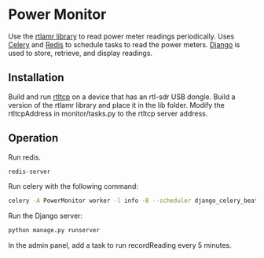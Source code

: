 # Power Monitor

Use the [rtlamr library](https://github.com/bemasher/rtlamr) to read power meter readings periodically. Uses [Celery](http://www.celeryproject.org/) and [Redis](https://redis.io/) to schedule tasks to read the power meters. [Django](https://www.djangoproject.com/) is used to store, retrieve, and display readings.

## Installation

Build and run [rtltcp](github.com/bemasher/rtltcp) on a device that has an rtl-sdr USB dongle. Build a version of the rtlamr library and place it in the lib folder. Modify the rtltcpAddress in monitor/tasks.py to the rtltcp server address.

## Operation

Run redis.

```bash
redis-server
```

Run celery with the following command:

```bash
celery -A PowerMonitor worker -l info -B --scheduler django_celery_beat.schedulers:DatabaseScheduler
```

Run the Django server:

```bash
python manage.py runserver
```

In the admin panel, add a task to run recordReading every 5 minutes.